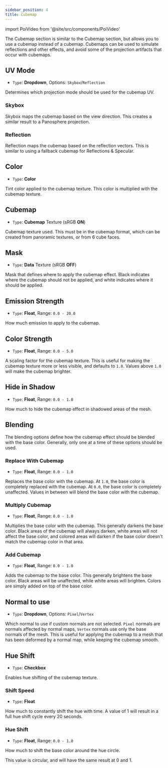 ```yaml
---
sidebar_position: 4
title: Cubemap
---
```

import PoiVideo from '@site/src/components/PoiVideo'

The Cubemap section is similar to the Cubemap section, but allows you to use a cubemap instead of a cubemap. Cubemaps can be used to simulate reflections and other effects, and avoid some of the projection artifacts that occur with cubemaps.

## UV Mode

- `Type`: **Dropdown**, Options: `Skybox`/`Reflection`

Determines which projection mode should be used for the cubemap UV.

### Skybox

Skybox maps the cubemap based on the view direction. This creates a similar result to a Panosphere projection.

### Reflection

Reflection maps the cubemap based on the reflection vectors. This is similar to using a fallback cubemap for Reflections & Specular.

## Color

- `Type`: **Color**

Tint color applied to the cubemap texture. This color is multiplied with the cubemap texture.

## Cubemap

- `Type`: **Cubemap** Texture (sRGB **ON**)

Cubemap texture used. This must be in the cubemap format, which can be created from panoramic textures, or from 6 cube faces.

## Mask

- `Type`: **Data** Texture (sRGB **OFF**)

Mask that defines where to apply the cubemap effect. Black indicates where the cubemap should not be applied, and white indicates where it should be applied.

## Emission Strength

- `Type`: **Float**, Range: `0.0 - 20.0`

How much emission to apply to the cubemap.

## Color Strength

- `Type`: **Float**, Range: `0.0 - 5.0`

A scaling factor for the cubemap texture. This is useful for making the cubemap texture more or less visible, and defaults to `1.0`. Values above `1.0` will make the cubemap brighter.

## Hide in Shadow

- `Type`: **Float**, Range: `0.0 - 1.0`

How much to hide the cubemap effect in shadowed areas of the mesh.

## Blending

The blending options define how the cubemap effect should be blended with the base color. Generally, only one at a time of these options should be used.

### Replace With Cubemap

- `Type`: **Float**, Range: `0.0 - 1.0`

Replaces the base color with the cubemap. At `1.0`, the base color is completely replaced with the cubemap. At `0.0`, the base color is completely unaffected. Values in between will blend the base color with the cubemap.

### Multiply Cubemap

- `Type`: **Float**, Range: `0.0 - 1.0`

Multiplies the base color with the cubemap. This generally darkens the base color. Black areas of the cubemap will always darken, white areas will not affect the base color, and colored areas will darken if the base color doesn't match the cubemap color in that area.

### Add Cubemap

- `Type`: **Float**, Range: `0.0 - 1.0`

Adds the cubemap to the base color. This generally brightens the base color. Black areas will be unaffected, while white areas will brighten. Colors are simply added on top of the base color.

## Normal to use

- `Type`: **Dropdown**, Options: `Pixel`/`Vertex`

Which normal to use if custom normals are not selected. `Pixel` normals are normals affected by normal maps, `Vertex` normals use only the base normals of the mesh. This is useful for applying the cubemap to a mesh that has been deformed by a normal map, while keeping the cubemap smooth.

## Hue Shift

- `Type`: **Checkbox**

Enables hue shifting of the cubemap texture.

### Shift Speed

- `Type`: **Float**

How much to constantly shift the hue with time. A value of 1 will result in a full hue shift cycle every 20 seconds.

### Hue Shift

- `Type`: **Float**, Range: `0.0 - 1.0`

How much to shift the base color around the hue circle.

This value is circular, and will have the same result at 0 and 1.